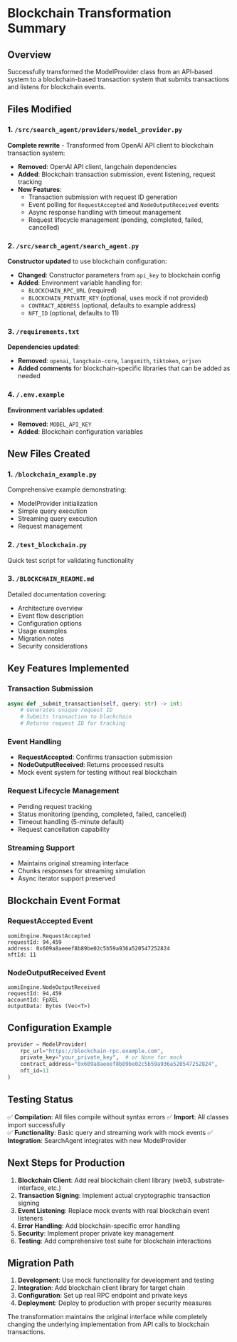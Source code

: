 # Blockchain Transformation Summary

## Overview
Successfully transformed the ModelProvider class from an API-based system to a blockchain-based transaction system that submits transactions and listens for blockchain events.

## Files Modified

### 1. `/src/search_agent/providers/model_provider.py`
**Complete rewrite** - Transformed from OpenAI API client to blockchain transaction system:

- **Removed**: OpenAI API client, langchain dependencies
- **Added**: Blockchain transaction submission, event listening, request tracking
- **New Features**:
  - Transaction submission with request ID generation
  - Event polling for `RequestAccepted` and `NodeOutputReceived` events
  - Async response handling with timeout management
  - Request lifecycle management (pending, completed, failed, cancelled)

### 2. `/src/search_agent/search_agent.py`
**Constructor updated** to use blockchain configuration:

- **Changed**: Constructor parameters from `api_key` to blockchain config
- **Added**: Environment variable handling for:
  - `BLOCKCHAIN_RPC_URL` (required)
  - `BLOCKCHAIN_PRIVATE_KEY` (optional, uses mock if not provided)
  - `CONTRACT_ADDRESS` (optional, defaults to example address)
  - `NFT_ID` (optional, defaults to 11)

### 3. `/requirements.txt`
**Dependencies updated**:

- **Removed**: `openai`, `langchain-core`, `langsmith`, `tiktoken`, `orjson`
- **Added comments** for blockchain-specific libraries that can be added as needed

### 4. `/.env.example`
**Environment variables updated**:

- **Removed**: `MODEL_API_KEY`
- **Added**: Blockchain configuration variables

## New Files Created

### 1. `/blockchain_example.py`
Comprehensive example demonstrating:
- ModelProvider initialization
- Simple query execution
- Streaming query execution
- Request management

### 2. `/test_blockchain.py`
Quick test script for validating functionality

### 3. `/BLOCKCHAIN_README.md`
Detailed documentation covering:
- Architecture overview
- Event flow description
- Configuration options
- Usage examples
- Migration notes
- Security considerations

## Key Features Implemented

### Transaction Submission
```python
async def _submit_transaction(self, query: str) -> int:
    # Generates unique request ID
    # Submits transaction to blockchain
    # Returns request ID for tracking
```

### Event Handling
- **RequestAccepted**: Confirms transaction submission
- **NodeOutputReceived**: Returns processed results
- Mock event system for testing without real blockchain

### Request Lifecycle Management
- Pending request tracking
- Status monitoring (pending, completed, failed, cancelled)
- Timeout handling (5-minute default)
- Request cancellation capability

### Streaming Support
- Maintains original streaming interface
- Chunks responses for streaming simulation
- Async iterator support preserved

## Blockchain Event Format

### RequestAccepted Event
```
uomiEngine.RequestAccepted
requestId: 94,459
address: 0x609a8aeeef8b89be02c5b59a936a520547252824
nftId: 11
```

### NodeOutputReceived Event
```
uomiEngine.NodeOutputReceived
requestId: 94,459
accountId: FpXEL
outputData: Bytes (Vec<T>)
```

## Configuration Example

```python
provider = ModelProvider(
    rpc_url="https://blockchain-rpc.example.com",
    private_key="your_private_key",  # or None for mock
    contract_address="0x609a8aeeef8b89be02c5b59a936a520547252824",
    nft_id=11
)
```

## Testing Status

✅ **Compilation**: All files compile without syntax errors
✅ **Import**: All classes import successfully  
✅ **Functionality**: Basic query and streaming work with mock events
✅ **Integration**: SearchAgent integrates with new ModelProvider

## Next Steps for Production

1. **Blockchain Client**: Add real blockchain client library (web3, substrate-interface, etc.)
2. **Transaction Signing**: Implement actual cryptographic transaction signing
3. **Event Listening**: Replace mock events with real blockchain event listeners
4. **Error Handling**: Add blockchain-specific error handling
5. **Security**: Implement proper private key management
6. **Testing**: Add comprehensive test suite for blockchain interactions

## Migration Path

1. **Development**: Use mock functionality for development and testing
2. **Integration**: Add blockchain client library for target chain
3. **Configuration**: Set up real RPC endpoint and private keys
4. **Deployment**: Deploy to production with proper security measures

The transformation maintains the original interface while completely changing the underlying implementation from API calls to blockchain transactions.
